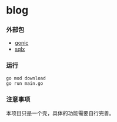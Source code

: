 # blog

### 外部包
* [gonic](github.com/gin-gonic/gin)
* [sqlx](github.com/jmoiron/sqlx)

### 运行
```
go mod download
go run main.go
```

### 注意事项
本项目只是一个壳，具体的功能需要自行完善。
